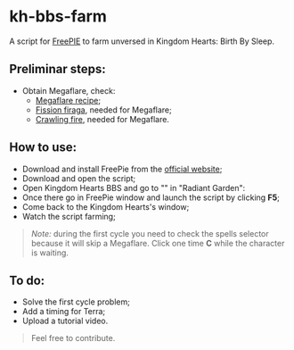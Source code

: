 # kh-bbs-farm
A script for [FreePIE](https://github.com/AndersMalmgren/FreePIE) to farm unversed in Kingdom Hearts: Birth By Sleep.

## Preliminar steps:
* Obtain Megaflare, check:
    * [Megaflare recipe](https://kingdomhearts.fandom.com/wiki/Mega_Flare#Recipes);
    * [Fission firaga](https://kingdomhearts.fandom.com/wiki/Fission_Firaga#Recipes), needed for Megaflare;
    * [Crawling fire](https://kingdomhearts.fandom.com/wiki/Crawling_Fire#Recipes), needed for Megaflare.

## How to use:
* Download and install FreePie from the [official website](https://andersmalmgren.github.io/FreePIE/);
* Download and open the script;
* Open Kingdom Hearts BBS and go to "" in "Radiant Garden":
* Once there go in FreePie window and launch the script by clicking **F5**;
* Come back to the Kingdom Hearts's window;
* Watch the script farming;
>_Note:_ during the first cycle you need to check the spells selector because it will skip a Megaflare. Click one time **C** while the character is waiting.

## To do:
* Solve the first cycle problem;
* Add a timing for Terra;
* Upload a tutorial video.
>Feel free to contribute.
